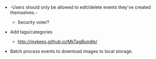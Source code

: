 * -Users should only be allowed to edit/delete events they've created themselves.-
  * Security voter?

* Add tags/categories
  * http://mykees.github.io/MkTagBundle/

* Batch process events to download images to local storage.
